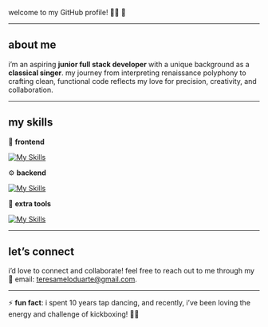 

welcome to my GitHub profile! 👩‍💻 🌱 

---

## about me

i’m an aspiring **junior full stack developer** with a unique background as a **classical singer**. 
my journey from interpreting renaissance polyphony to crafting clean, functional code reflects my love for precision, creativity, and collaboration.

---

## my skills

🎨 **frontend**

[![My Skills](https://skillicons.dev/icons?i=javascript,css,html,bootstrap,jquery&theme=light)](https://skillicons.dev)



⚙️ **backend**

[![My Skills](https://skillicons.dev/icons?i=java,spring,mysql,hibernate,&theme=light)](https://skillicons.dev)



🚀 **extra tools**

[![My Skills](https://skillicons.dev/icons?i=maven,git,postmanidea&theme=light)](https://skillicons.dev)

---

## let’s connect

i’d love to connect and collaborate! 
feel free to reach out to me through my 📧 email: teresameloduarte@gmail.com.


---

⚡ **fun fact**: i spent 10 years tap dancing, and recently, i’ve been loving the energy and challenge of kickboxing! 🥊💃 
